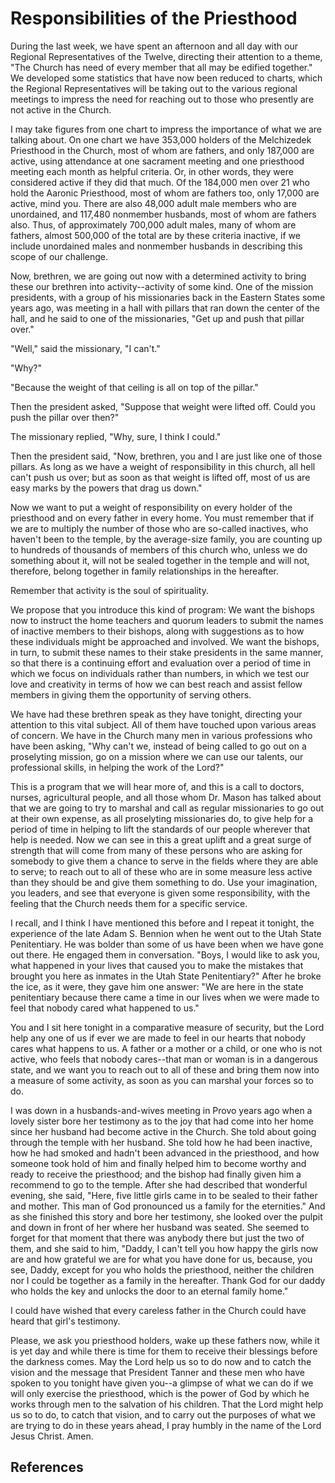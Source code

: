 # Responsibilities of the Priesthood

During the last week, we have spent an afternoon and all day with our Regional
Representatives of the Twelve, directing their attention to a theme, "The
Church has need of every member that all may be edified together." We
developed some statistics that have now been reduced to charts, which the
Regional Representatives will be taking out to the various regional meetings
to impress the need for reaching out to those who presently are not active in
the Church.

I may take figures from one chart to impress the importance of what we are
talking about. On one chart we have 353,000 holders of the Melchizedek
Priesthood in the Church, most of whom are fathers, and only 187,000 are
active, using attendance at one sacrament meeting and one priesthood meeting
each month as helpful criteria. Or, in other words, they were considered
active if they did that much. Of the 184,000 men over 21 who hold the Aaronic
Priesthood, most of whom are fathers too, only 17,000 are active, mind you.
There are also 48,000 adult male members who are unordained, and 117,480
nonmember husbands, most of whom are fathers also. Thus, of approximately
700,000 adult males, many of whom are fathers, almost 500,000 of the total are
by these criteria inactive, if we include unordained males and nonmember
husbands in describing this scope of our challenge.

Now, brethren, we are going out now with a determined activity to bring these
our brethren into activity--activity of some kind. One of the mission
presidents, with a group of his missionaries back in the Eastern States some
years ago, was meeting in a hall with pillars that ran down the center of the
hall, and he said to one of the missionaries, "Get up and push that pillar
over."

"Well," said the missionary, "I can't."

"Why?"

"Because the weight of that ceiling is all on top of the pillar."

Then the president asked, "Suppose that weight were lifted off. Could you push
the pillar over then?"

The missionary replied, "Why, sure, I think I could."

Then the president said, "Now, brethren, you and I are just like one of those
pillars. As long as we have a weight of responsibility in this church, all
hell can't push us over; but as soon as that weight is lifted off, most of us
are easy marks by the powers that drag us down."

Now we want to put a weight of responsibility on every holder of the
priesthood and on every father in every home. You must remember that if we are
to multiply the number of those who are so-called inactives, who haven't been
to the temple, by the average-size family, you are counting up to hundreds of
thousands of members of this church who, unless we do something about it, will
not be sealed together in the temple and will not, therefore, belong together
in family relationships in the hereafter.

Remember that activity is the soul of spirituality.

We propose that you introduce this kind of program: We want the bishops now to
instruct the home teachers and quorum leaders to submit the names of inactive
members to their bishops, along with suggestions as to how these individuals
might be approached and involved. We want the bishops, in turn, to submit
these names to their stake presidents in the same manner, so that there is a
continuing effort and evaluation over a period of time in which we focus on
individuals rather than numbers, in which we test our love and creativity in
terms of how we can best reach and assist fellow members in giving them the
opportunity of serving others.

We have had these brethren speak as they have tonight, directing your
attention to this vital subject. All of them have touched upon various areas
of concern. We have in the Church many men in various professions who have
been asking, "Why can't we, instead of being called to go out on a proselyting
mission, go on a mission where we can use our talents, our professional
skills, in helping the work of the Lord?"

This is a program that we will hear more of, and this is a call to doctors,
nurses, agricultural people, and all those whom Dr. Mason has talked about
that we are going to try to marshal and call as regular missionaries to go out
at their own expense, as all proselyting missionaries do, to give help for a
period of time in helping to lift the standards of our people wherever that
help is needed. Now we can see in this a great uplift and a great surge of
strength that will come from many of these persons who are asking for somebody
to give them a chance to serve in the fields where they are able to serve; to
reach out to all of these who are in some measure less active than they should
be and give them something to do. Use your imagination, you leaders, and see
that everyone is given some responsibility, with the feeling that the Church
needs them for a specific service.

I recall, and I think I have mentioned this before and I repeat it tonight,
the experience of the late Adam S. Bennion when he went out to the Utah State
Penitentiary. He was bolder than some of us have been when we have gone out
there. He engaged them in conversation. "Boys, I would like to ask you, what
happened in your lives that caused you to make the mistakes that brought you
here as inmates in the Utah State Penitentiary?" After he broke the ice, as it
were, they gave him one answer: "We are here in the state penitentiary because
there came a time in our lives when we were made to feel that nobody cared
what happened to us."

You and I sit here tonight in a comparative measure of security, but the Lord
help any one of us if ever we are made to feel in our hearts that nobody cares
what happens to us. A father or a mother or a child, or one who is not active,
who feels that nobody cares--that man or woman is in a dangerous state, and we
want you to reach out to all of these and bring them now into a measure of
some activity, as soon as you can marshal your forces so to do.

I was down in a husbands-and-wives meeting in Provo years ago when a lovely
sister bore her testimony as to the joy that had come into her home since her
husband had become active in the Church. She told about going through the
temple with her husband. She told how he had been inactive, how he had smoked
and hadn't been advanced in the priesthood, and how someone took hold of him
and finally helped him to become worthy and ready to receive the priesthood;
and the bishop had finally given him a recommend to go to the temple. After
she had described that wonderful evening, she said, "Here, five little girls
came in to be sealed to their father and mother. This man of God pronounced us
a family for the eternities." And as she finished this story and bore her
testimony, she looked over the pulpit and down in front of her where her
husband was seated. She seemed to forget for that moment that there was
anybody there but just the two of them, and she said to him, "Daddy, I can't
tell you how happy the girls now are and how grateful we are for what you have
done for us, because, you see, Daddy, except for you who holds the priesthood,
neither the children nor I could be together as a family in the hereafter.
Thank God for our daddy who holds the key and unlocks the door to an eternal
family home."

I could have wished that every careless father in the Church could have heard
that girl's testimony.

Please, we ask you priesthood holders, wake up these fathers now, while it is
yet day and while there is time for them to receive their blessings before the
darkness comes. May the Lord help us so to do now and to catch the vision and
the message that President Tanner and these men who have spoken to you tonight
have given you--a glimpse of what we can do if we will only exercise the
priesthood, which is the power of God by which he works through men to the
salvation of his children. That the Lord might help us so to do, to catch that
vision, and to carry out the purposes of what we are trying to do in these
years ahead, I pray humbly in the name of the Lord Jesus Christ. Amen.

## References

